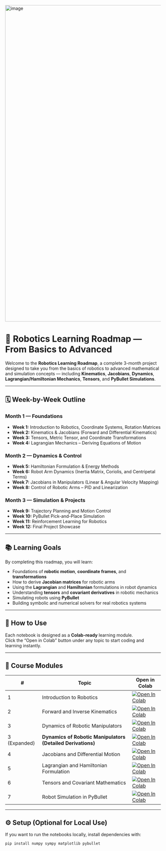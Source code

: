 <img width="1536" height="1024" alt="image" src="https://github.com/user-attachments/assets/3e90b140-4eb9-40d1-a102-930fd9a3dc92" />

# 🤖 Robotics Learning Roadmap — From Basics to Advanced

Welcome to the **Robotics Learning Roadmap**, a complete 3-month project designed to take you from the basics of robotics to advanced mathematical and simulation concepts — including **Kinematics**, **Jacobians**, **Dynamics**, **Lagrangian/Hamiltonian Mechanics**, **Tensors**, and **PyBullet Simulations**.

---

## 🗓️ Week-by-Week Outline

### **Month 1 — Foundations**
- **Week 1:** Introduction to Robotics, Coordinate Systems, Rotation Matrices  
- **Week 2:** Kinematics & Jacobians (Forward and Differential Kinematics)  
- **Week 3:** Tensors, Metric Tensor, and Coordinate Transformations  
- **Week 4:** Lagrangian Mechanics – Deriving Equations of Motion  

### **Month 2 — Dynamics & Control**
- **Week 5:** Hamiltonian Formulation & Energy Methods  
- **Week 6:** Robot Arm Dynamics (Inertia Matrix, Coriolis, and Centripetal Terms)  
- **Week 7:** Jacobians in Manipulators (Linear & Angular Velocity Mapping)  
- **Week 8:** Control of Robotic Arms – PID and Linearization  

### **Month 3 — Simulation & Projects**
- **Week 9:** Trajectory Planning and Motion Control  
- **Week 10:** PyBullet Pick-and-Place Simulation  
- **Week 11:** Reinforcement Learning for Robotics  
- **Week 12:** Final Project Showcase

---

## 📚 Learning Goals
By completing this roadmap, you will learn:

- Foundations of **robotic motion**, **coordinate frames**, and **transformations**
- How to derive **Jacobian matrices** for robotic arms
- Using the **Lagrangian** and **Hamiltonian** formulations in robot dynamics
- Understanding **tensors** and **covariant derivatives** in robotic mechanics
- Simulating robots using **PyBullet**
- Building symbolic and numerical solvers for real robotics systems

---

## 🚀 How to Use
Each notebook is designed as a **Colab-ready** learning module.  
Click the “Open in Colab” button under any topic to start coding and learning instantly.

---

## 🧠 Course Modules

| # | Topic | Open in Colab |
|---|--------|----------------|
| 1 | Introduction to Robotics | [![Open In Colab](https://colab.research.google.com/assets/colab-badge.svg)](https://colab.research.google.com/github/Qazi-pk/Robotics-Learning-Roadmap/blob/main/1_Introduction.ipynb) |
| 2 | Forward and Inverse Kinematics | [![Open In Colab](https://colab.research.google.com/assets/colab-badge.svg)](https://colab.research.google.com/github/Qazi-pk/Robotics-Learning-Roadmap/blob/main/2_Kinematics.ipynb) |
| 3 | Dynamics of Robotic Manipulators | [![Open In Colab](https://colab.research.google.com/assets/colab-badge.svg)](https://colab.research.google.com/github/Qazi-pk/Robotics-Learning-Roadmap/blob/main/3_Dynamics.ipynb) |
| 3 (Expanded) | **Dynamics of Robotic Manipulators (Detailed Derivations)** | [![Open In Colab](https://colab.research.google.com/assets/colab-badge.svg)](https://colab.research.google.com/github/Qazi-pk/Robotics-Learning-Roadmap/blob/main/Week3_Robot_Dynamics_Expanded/3_Dynamics_Expanded.ipynb) |
| 4 | Jacobians and Differential Motion | [![Open In Colab](https://colab.research.google.com/assets/colab-badge.svg)](https://colab.research.google.com/github/Qazi-pk/Robotics-Learning-Roadmap/blob/main/4_Jacobians.ipynb) |
| 5 | Lagrangian and Hamiltonian Formulation | [![Open In Colab](https://colab.research.google.com/assets/colab-badge.svg)](https://colab.research.google.com/github/Qazi-pk/Robotics-Learning-Roadmap/blob/main/5_Lagrangian_and_Hamiltonian.ipynb) |
| 6 | Tensors and Covariant Mathematics | [![Open In Colab](https://colab.research.google.com/assets/colab-badge.svg)](https://colab.research.google.com/github/Qazi-pk/Robotics-Learning-Roadmap/blob/main/6_Tensors_and_Covariant_Math.ipynb) |
| 7 | Robot Simulation in PyBullet | [![Open In Colab](https://colab.research.google.com/assets/colab-badge.svg)](https://colab.research.google.com/github/Qazi-pk/Robotics-Learning-Roadmap/blob/main/7_Robot_Simulation_PyBullet.ipynb) |

---

## ⚙️ Setup (Optional for Local Use)
If you want to run the notebooks locally, install dependencies with:

```bash
pip install numpy sympy matplotlib pybullet
